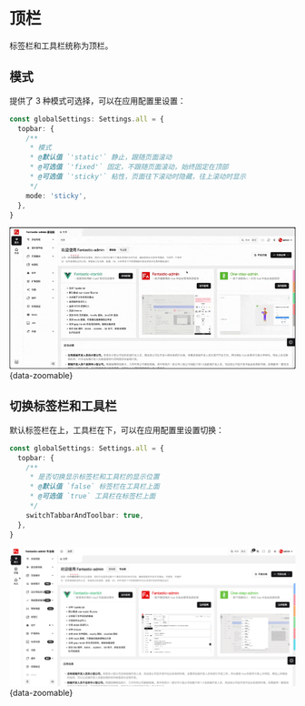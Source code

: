 # 顶栏

标签栏和工具栏统称为顶栏。

## 模式

提供了 3 种模式可选择，可以在应用配置里设置：

```ts {2-10}
const globalSettings: Settings.all = {
  topbar: {
    /**
     * 模式
     * @默认值 `'static'` 静止，跟随页面滚动
     * @可选值 `'fixed'` 固定，不跟随页面滚动，始终固定在顶部
     * @可选值 `'sticky'` 粘性，页面往下滚动时隐藏，往上滚动时显示
     */
    mode: 'sticky',
  },
}
```

![](/topbar.gif){data-zoomable}

## 切换标签栏和工具栏 <Badge type="pro" text="专业版" />

默认标签栏在上，工具栏在下，可以在应用配置里设置切换：

```ts {2-9}
const globalSettings: Settings.all = {
  topbar: {
    /**
     * 是否切换显示标签栏和工具栏的显示位置
     * @默认值 `false` 标签栏在工具栏上面
     * @可选值 `true` 工具栏在标签栏上面
     */
    switchTabbarAndToolbar: true,
  },
}
```

![](/topbar-switchaabbarandtoolbar.png){data-zoomable}
